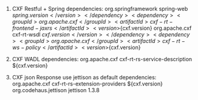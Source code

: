 1. CXF Restful + Spring dependencies: 
		<dependency>
			<groupId>org.springframework</groupId>
			<artifactId>spring-web</artifactId>
			<version>${spring.version}</version>
		</dependency>
		<dependency>
			<groupId>org.apache.cxf</groupId>
			<artifactId>cxf-rt-frontend-jaxrs</artifactId>
			<version>${cxf.version}</version>
		</dependency>
		<dependency>
			<groupId>org.apache.cxf</groupId>
			<artifactId>cxf-rt-wsdl</artifactId>
			<version>${cxf.version}</version>
		</dependency>
		<dependency>
			<groupId>org.apache.cxf</groupId>
			<artifactId>cxf-rt-ws-policy</artifactId>
			<version>${cxf.version}</version>
		</dependency>

2. CXF WADL dependencies: 
		<dependency>
			<groupId>org.apache.cxf</groupId>
			<artifactId>cxf-rt-rs-service-description</artifactId>
			<version>${cxf.version}</version>
		</dependency>
    
3. CXF json Response use jettison as default dependencies:
		<dependency>
			<groupId>org.apache.cxf</groupId>
			<artifactId>cxf-rt-rs-extension-providers</artifactId>
			<version>${cxf.version}</version>
		</dependency>
		<dependency>
			<groupId>org.codehaus.jettison</groupId>
			<artifactId>jettison</artifactId>
			<version>1.3.8</version>
		</dependency>
    
